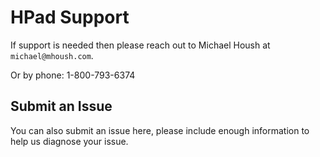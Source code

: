 # HPad Support

If support is needed then please reach out to Michael Housh at `michael@mhoush.com`.

Or by phone: 1-800-793-6374

## Submit an Issue

You can also submit an issue here, please include enough information to help us diagnose your issue.
